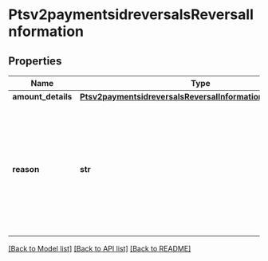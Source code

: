 # Ptsv2paymentsidreversalsReversalInformation

## Properties
Name | Type | Description | Notes
------------ | ------------- | ------------- | -------------
**amount_details** | [**Ptsv2paymentsidreversalsReversalInformationAmountDetails**](Ptsv2paymentsidreversalsReversalInformationAmountDetails.md) |  | [optional] 
**reason** | **str** | Reason for the authorization reversal. Possible value:   - &#x60;34&#x60;: Suspected fraud  CyberSource ignores this field for processors that do not support this value.  For details, see &#x60;auth_reversal_reason&#x60; field description in [Credit Card Services Using the SCMP API.](https://apps.cybersource.com/library/documentation/dev_guides/CC_Svcs_SCMP_API/html/wwhelp/wwhimpl/js/html/wwhelp.htm)  | [optional] 

[[Back to Model list]](../README.md#documentation-for-models) [[Back to API list]](../README.md#documentation-for-api-endpoints) [[Back to README]](../README.md)



